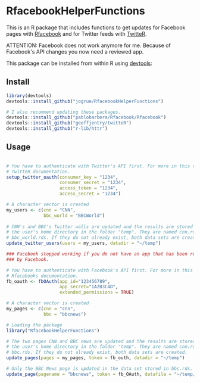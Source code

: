 # RfacebookHelperFunctions
This is an R package that includes functions to get updates for Facebook pages
with [Rfacebook](https://github.com/pablobarbera/Rfacebook) and for Twitter
feeds with [TwitteR](https://github.com/geoffjentry/twitteR).

ATTENTION: Facebook does not work anymore for me. Because of Facebook's API
changes you now need a reviewed app.

This package can be installed from within R using
[devtools](https://github.com/hadley/devtools):


## Install
```R
library(devtools)
devtools::install_github("jogrue/RfacebookHelperFunctions")

# I also recommend updating these packages.
devtools::install_github("pablobarbera/Rfacebook/Rfacebook")
devtools::install_github("geoffjentry/twitteR")
devtools::install_github("r-lib/httr")
```



## Usage

```R

# You have to authenticate with Twitter's API first. For more in this visit
# TwitteR documentation.
setup_twitter_oauth(consumer_key = "1234",
                    consumer_secret = "1234",
                    access_token = "1234",
                    access_secret = "1234")

# A character vector is created
my_users <- c(cnn = "CNN",
              bbc_world = "BBCWorld")
              
# CNN's and BBC's Twitter walls are updated and the results are stored in
# the user's home directory in the folder "temp". They are named cnn.rds and
# bbc_world.rds. If they do not already exist, both data sets are created.
update_twitter_users(users = my_users, datadir = "~/temp")

### Facebook stopped working if you do not have an app that has been reviewed
### by Facebook.

# You have to authenticate with Facebook's API first. For more in this visit
# Rfacebooks documentation.
fb_oauth <- fbOAuth(app_id="123456789",
                    app_secret="1A2B3C4D",
                    extended_permissions = TRUE)

# A character vector is created
my_pages <- c(cnn = "cnn",
              bbc = "bbcnews")

# Loading the package
library("RfacebookHelperFunctions")

# The two pages CNN and BBC news are updated and the results are stored in
# the user's home directory in the folder "temp". They are named cnn.rds and
# bbc.rds. If they do not already exist, both data sets are created.
update_pages(pages = my_pages, token = fb_outh, datadir = "~/temp")

# Only the BBC News page is updated in the data set stored in bbc.rds.
update_page(pagename = "bbcnews", token = fb_OAuth, datafile = "~/temp/bbc.rds")
```
